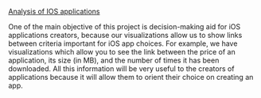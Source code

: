 
[Analysis of IOS applications](https://douniaelou.github.io/myprojet/)


One of the main objective of this project is decision-making aid for 
iOS applications creators, because our visualizations allow us to show links between criteria
important for iOS app choices. For example, we have
visualizations which allow you to see the link between the price of an application, its size (in MB),
and the number of times it has been downloaded. All this information will be very useful
to the creators of applications because it will allow them to orient their choice
on creating an app.
